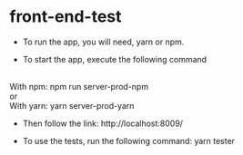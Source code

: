# front-end-test

- To run the app, you will need, yarn or npm.
* To start the app, execute the following command
<br/>
With npm: npm run server-prod-npm
<br/>
or
<br/>
With yarn: yarn server-prod-yarn

- Then follow the link: http://localhost:8009/

- To use the tests, run the following command: yarn tester